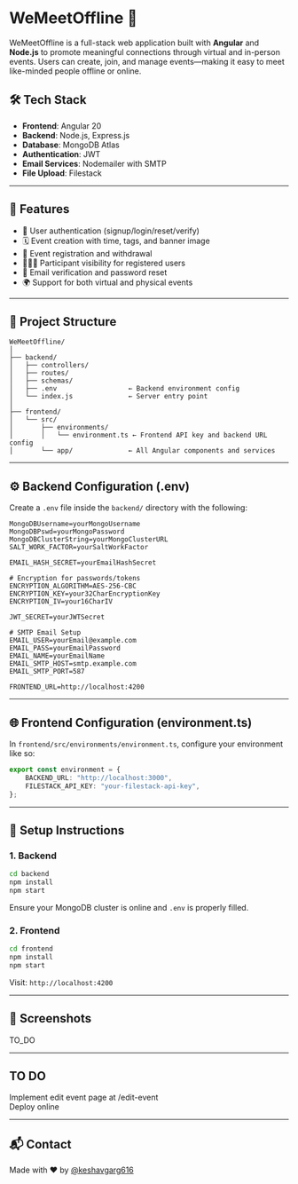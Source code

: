 # WeMeetOffline 🎉

WeMeetOffline is a full-stack web application built with **Angular** and **Node.js** to promote meaningful connections through virtual and in-person events. Users can create, join, and manage events—making it easy to meet like-minded people offline or online.

## 🛠️ Tech Stack

-   **Frontend**: Angular 20
-   **Backend**: Node.js, Express.js
-   **Database**: MongoDB Atlas
-   **Authentication**: JWT
-   **Email Services**: Nodemailer with SMTP
-   **File Upload**: Filestack

---

## 🚀 Features

-   🔐 User authentication (signup/login/reset/verify)
-   🗓️ Event creation with time, tags, and banner image
-   🎫 Event registration and withdrawal
-   🧑‍🤝‍🧑 Participant visibility for registered users
-   📧 Email verification and password reset
-   🌍 Support for both virtual and physical events

---

## 🔧 Project Structure

```
WeMeetOffline/
│
├── backend/
│   ├── controllers/
│   ├── routes/
│   ├── schemas/
│   ├── .env                  ← Backend environment config
│   └── index.js              ← Server entry point
│
├── frontend/
│   └── src/
│       ├── environments/
│       │   └── environment.ts ← Frontend API key and backend URL config
│       └── app/              ← All Angular components and services
```

---

## ⚙️ Backend Configuration (.env)

Create a `.env` file inside the `backend/` directory with the following:

```dotenv
MongoDBUsername=yourMongoUsername
MongoDBPswd=yourMongoPassword
MongoDBClusterString=yourMongoClusterURL
SALT_WORK_FACTOR=yourSaltWorkFactor

EMAIL_HASH_SECRET=yourEmailHashSecret

# Encryption for passwords/tokens
ENCRYPTION_ALGORITHM=AES-256-CBC
ENCRYPTION_KEY=your32CharEncryptionKey
ENCRYPTION_IV=your16CharIV

JWT_SECRET=yourJWTSecret

# SMTP Email Setup
EMAIL_USER=yourEmail@example.com
EMAIL_PASS=yourEmailPassword
EMAIL_NAME=yourEmailName
EMAIL_SMTP_HOST=smtp.example.com
EMAIL_SMTP_PORT=587

FRONTEND_URL=http://localhost:4200
```

---

## 🌐 Frontend Configuration (environment.ts)

In `frontend/src/environments/environment.ts`, configure your environment like so:

```ts
export const environment = {
	BACKEND_URL: "http://localhost:3000",
	FILESTACK_API_KEY: "your-filestack-api-key",
};
```

---

## 🧪 Setup Instructions

### 1. Backend

```bash
cd backend
npm install
npm start
```

Ensure your MongoDB cluster is online and `.env` is properly filled.

### 2. Frontend

```bash
cd frontend
npm install
npm start
```

Visit: `http://localhost:4200`

---

## 📸 Screenshots

TO_DO

---

## TO DO

Implement edit event page at /edit-event  
Deploy online

---

## 📬 Contact

Made with ❤️ by [@keshavgarg616](https://github.com/keshavgarg616)
